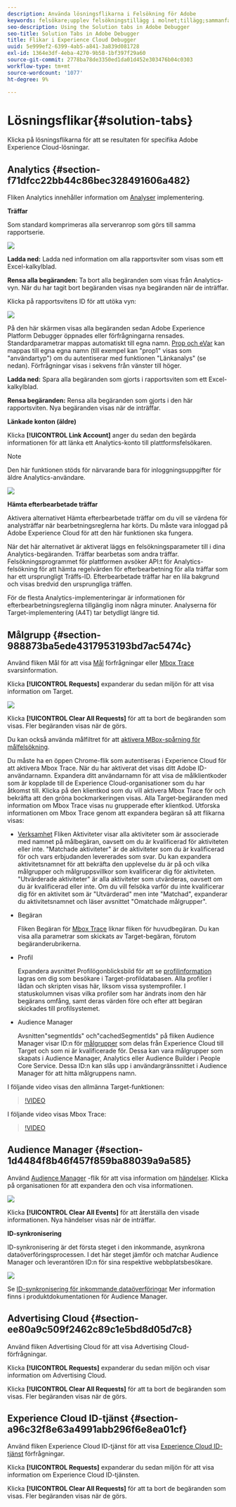 ```yaml
---
description: Använda lösningsflikarna i Felsökning för Adobe
keywords: felsökare;upplev felsökningstillägg i molnet;tillägg;sammanfattning;rensa;förfrågningar;lösningar;lösning;information;analys;mål;målgruppshanterare;medieoptimering;amo;id-tjänst
seo-description: Using the Solution tabs in Adobe Debugger
seo-title: Solution Tabs in Adobe Debugger
title: Flikar i Experience Cloud Debugger
uuid: 5e999ef2-6399-4ab5-a841-3a839d081728
exl-id: 1364e3df-4eba-4270-9b58-1bf397f29a60
source-git-commit: 2778ba78de3350ed1da01d452e303476b04c0303
workflow-type: tm+mt
source-wordcount: '1077'
ht-degree: 9%

---
```


# Lösningsflikar{#solution-tabs}

Klicka på lösningsflikarna för att se resultaten för specifika Adobe Experience Cloud-lösningar.

## Analytics  {#section-f71dfcc22bb44c86bec328491606a482}

Fliken Analytics innehåller information om [Analyser](https://docs.adobe.com/content/help/sv-SE/analytics/landing/home.html) implementering.

**Träffar**

Som standard komprimeras alla serveranrop som görs till samma rapportserie.

![](assets/analytics-hits.jpg)

**Ladda ned:** Ladda ned information om alla rapportsviter som visas som ett Excel-kalkylblad.

**Rensa alla begäranden:** Ta bort alla begäranden som visas från Analytics-vyn. När du har tagit bort begäranden visas nya begäranden när de inträffar.

Klicka på rapportsvitens ID för att utöka vyn:

![](assets/analytics-hits-expand.jpg)

På den här skärmen visas alla begäranden sedan Adobe Experience Platform Debugger öppnades eller förfrågningarna rensades. Standardparametrar mappas automatiskt till egna namn. [Prop och eVar](https://docs.adobe.com/content/help/sv-SE/analytics/implementation/vars/page-vars/evar.html) kan mappas till egna egna namn (till exempel kan &quot;prop1&quot; visas som &quot;användartyp&quot;) om du autentiserar med funktionen &quot;Länkanalys&quot; (se nedan). Förfrågningar visas i sekvens från vänster till höger.

**Ladda ned:** Spara alla begäranden som gjorts i rapportsviten som ett Excel-kalkylblad.

**Rensa begäranden:** Rensa alla begäranden som gjorts i den här rapportsviten. Nya begäranden visas när de inträffar.

**Länkade konton (äldre)**

Klicka **[!UICONTROL Link Account]** anger du sedan den begärda informationen för att länka ett Analytics-konto till plattformsfelsökaren.

>[!NOTE]
>
>Den här funktionen stöds för närvarande bara för inloggningsuppgifter för äldre Analytics-användare.

![](assets/analytics-link-account.jpg)

**Hämta efterbearbetade träffar**

Aktivera alternativet Hämta efterbearbetade träffar om du vill se värdena för analysträffar när bearbetningsreglerna har körts. Du måste vara inloggad på Adobe Experience Cloud för att den här funktionen ska fungera.

När det här alternativet är aktiverat läggs en felsökningsparameter till i dina Analytics-begäranden. Träffar bearbetas som andra träffar. Felsökningsprogrammet för plattformen avsöker API:t för Analytics-felsökning för att hämta regelvärden för efterbearbetning för alla träffar som har ett ursprungligt Träffs-ID. Efterbearbetade träffar har en lila bakgrund och visas bredvid den ursprungliga träffen.

För de flesta Analytics-implementeringar är informationen för efterbearbetningsreglerna tillgänglig inom några minuter. Analyserna för Target-implementering (A4T) tar betydligt längre tid.

## Målgrupp {#section-988873ba5ede4317953193bd7ac5474c}

Använd fliken Mål för att visa [Mål](https://docs.adobe.com/content/help/en/target/using/target-home.html) förfrågningar eller [Mbox Trace](https://docs.adobe.com/content/help/en/target/using/activities/troubleshoot-activities/content-trouble.html) svarsinformation.

Klicka **[!UICONTROL Requests]** expanderar du sedan miljön för att visa information om Target.

![](assets/target-requests.jpg)

Klicka **[!UICONTROL Clear All Requests]** för att ta bort de begäranden som visas. Fler begäranden visas när de görs.

Du kan också använda målfiltret för att [aktivera MBox-spårning för målfelsökning](https://docs.adobe.com/content/help/en/target/using/activities/troubleshoot-activities/content-trouble.html).

Du måste ha en öppen Chrome-flik som autentiseras i Experience Cloud för att aktivera Mbox Trace. När du har aktiverat det visas ditt Adobe ID-användarnamn. Expandera ditt användarnamn för att visa de målklientkoder som är kopplade till de Experience Cloud-organisationer som du har åtkomst till. Klicka på den klientkod som du vill aktivera Mbox Trace för och bekräfta att den gröna bockmarkeringen visas. Alla Target-begäranden med information om Mbox Trace visas nu grupperade efter klientkod. Utforska informationen om Mbox Trace genom att expandera begäran så att flikarna visas:

* [Verksamhet](https://docs.adobe.com/content/help/en/target/using/activities/activities.html)  Fliken Aktiviteter visar alla aktiviteter som är associerade med namnet på målbegäran, oavsett om du är kvalificerad för aktiviteten eller inte. &quot;Matchade aktiviteter&quot; är de aktiviteter som du är kvalificerad för och vars erbjudanden levererades som svar. Du kan expandera aktivitetsnamnet för att bekräfta den upplevelse du är på och vilka målgrupper och målgruppsvillkor som kvalificerar dig för aktiviteten. &quot;Utvärderade aktiviteter&quot; är alla aktiviteter som utvärderas, oavsett om du är kvalificerad eller inte. Om du vill felsöka varför du inte kvalificerar dig för en aktivitet som är &quot;Utvärderad&quot; men inte &quot;Matchad&quot;, expanderar du aktivitetsnamnet och läser avsnittet &quot;Omatchade målgrupper&quot;.

* Begäran

   Fliken Begäran för [Mbox Trace](https://docs.adobe.com/content/help/en/target/using/activities/troubleshoot-activities/content-trouble.html) liknar fliken för huvudbegäran. Du kan visa alla parametrar som skickats av Target-begäran, förutom begäranderubrikerna.
* Profil

   Expandera avsnittet Profilögonblicksbild för att se [profilinformation](https://docs.adobe.com/content/help/en/target/using/audiences/visitor-profiles/variables-profiles-parameters-methods.html) lagras om dig som besökare i Target-profildatabasen. Alla profiler i lådan och skripten visas här, liksom vissa systemprofiler. I statuskolumnen visas vilka profiler som har ändrats inom den här begärans omfång, samt deras värden före och efter att begäran skickades till profilsystemet.
* Audience Manager

   Avsnitten&quot;segmentIds&quot; och&quot;cachedSegmentIds&quot; på fliken Audience Manager visar ID:n för [målgrupper](https://docs.adobe.com/content/help/en/target/using/audiences/target.html) som delas från Experience Cloud till Target och som ni är kvalificerade för. Dessa kan vara målgrupper som skapats i Audience Manager, Analytics eller Audience Builder i People Core Service. Dessa ID:n kan slås upp i användargränssnittet i Audience Manager för att hitta målgruppens namn.

I följande video visas den allmänna Target-funktionen:

>[!VIDEO](https://video.tv.adobe.com/v/23115t2/)

I följande video visas Mbox Trace:

>[!VIDEO](https://video.tv.adobe.com/v/23113t2/)

## Audience Manager {#section-1d4484f8b46f457f859ba88039a9a585}

Använd [Audience Manager](https://docs.adobe.com/content/help/en/audience-manager/user-guide/aam-home.html) -flik för att visa information om [händelser](https://docs.adobe.com/content/help/en/audience-manager/user-guide/api-and-sdk-code/dcs/dcs-event-calls/dcs-event-calls.html). Klicka på organisationen för att expandera den och visa informationen.

![](assets/audience-manager.jpg)

Klicka **[!UICONTROL Clear All Events]** för att återställa den visade informationen. Nya händelser visas när de inträffar.

**ID-synkronisering**

ID-synkronisering är det första steget i den inkommande, asynkrona dataöverföringsprocessen. I det här steget jämför och matchar Audience Manager och leverantören ID:n för sina respektive webbplatsbesökare.

![](assets/aam-idsync.jpg)

Se [ID-synkronisering för inkommande dataöverföringar](https://docs.adobe.com/content/help/en/audience-manager/user-guide/implementation-integration-guides/sending-audience-data/batch-data-transfer-process/id-sync-http.html) Mer information finns i produktdokumentationen för Audience Manager.

## Advertising Cloud {#section-ee80a9c509f2462c89c1e5bd8d05d7c8}

Använd fliken Advertising Cloud för att visa Advertising Cloud-förfrågningar.

Klicka **[!UICONTROL Requests]** expanderar du sedan miljön och visar information om Advertising Cloud.

Klicka **[!UICONTROL Clear All Requests]** för att ta bort de begäranden som visas. Fler begäranden visas när de görs.

## Experience Cloud ID-tjänst {#section-a96c32f8e63a4991abb296f6e8ea01cf}

Använd fliken Experience Cloud ID-tjänst för att visa [Experience Cloud ID-tjänst](https://docs.adobe.com/content/help/en/id-service/using/home.html) förfrågningar.

Klicka **[!UICONTROL Requests]** expanderar du sedan miljön för att visa information om Experience Cloud ID-tjänsten.

Klicka **[!UICONTROL Clear All Requests]** för att ta bort de begäranden som visas. Fler begäranden visas när de görs.
